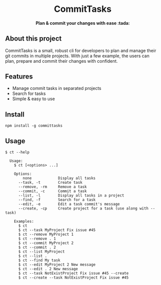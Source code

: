 <h1 align="center">CommitTasks</h1>

<h4 align="center">
  Plan & commit your changes with ease :tada:
</h4>

<div class="center">
</div>

## About this project

CommitTasks is a small, robust cli for developers to plan and manage their git commits in multiple projects.
With just a few example, the users can plan, prepare and commit their changes with confident.

## Features

- Manage commit tasks in separated projects
- Search for tasks
- Simple & easy to use

## Install

```
npm install -g committasks
```

## Usage

```
$ ct --help

  Usage:
    $ ct [<options> ...]

    Options:
        none            Display all tasks
      --task, -t        Create task
      --remove, -rm     Remove a task
      --commit, -c      Commit a task
      --list, -l        Display all tasks in a project
      --find, -f        Search for a task
      --edit, -e        Edit a task commit's message
      --create, -cp     Create project for a task (use along with --task)

    Examples:
      $ ct
      $ ct --task MyProject Fix issue #45
      $ ct --remove MyProject 1
      $ ct --remove . 1
      $ ct --commit MyProject 2
      $ ct --commit . 2
      $ ct --list MyProject
      $ ct --list .
      $ ct --find My task
      $ ct --edit MyProject 2 New message
      $ ct --edit . 2 New message
      $ ct --task NotExistProject Fix issue #45 --create
      $ ct --create --task NotExistProject Fix issue #45
```
